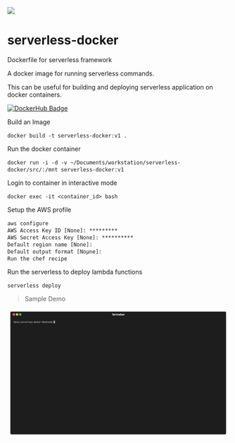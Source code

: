 [![](https://dockerbuildbadges.quelltext.eu/status.svg?organization=niccokunzmann&repository=dockerhub-build-status-image)](https://hub.docker.com/r/mattyait/serverless-docker/builds/)  

# serverless-docker
Dockerfile for serverless framework

A docker image for running serverless commands.

This can be useful for building and deploying serverless application on docker containers.

[![DockerHub Badge](https://hub.docker.com/r/mattyait/serverless-docker/)](https://hub.docker.com/r/mattyait/serverless-docker/)

Build an Image

    docker build -t serverless-docker:v1 .

Run the docker container

    docker run -i -d -v ~/Documents/workstation/serverless-docker/src/:/mnt serverless-docker:v1

Login to container in interactive mode

    docker exec -it <container_id> bash

Setup the AWS profile

    aws configure
    AWS Access Key ID [None]: *********
    AWS Secret Access Key [None]: **********
    Default region name [None]:
    Default output format [Noµne]:
    Run the chef recipe

Run the serverless to deploy lambda functions

    serverless deploy

> Sample Demo

<p align="center"><img src="/img/demo.gif?raw=true"/></p>
